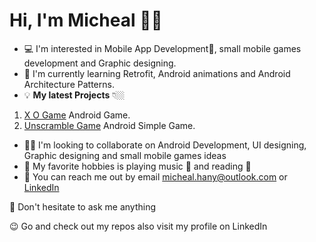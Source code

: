 # Hi, I'm Micheal 👋🏼
- 💻 I'm interested in Mobile App Development📱, small mobile games development and Graphic designing.
- 🌱 I'm currently learning Retrofit, Android animations and Android Architecture Patterns.
- 💡 **My latest Projects** 👇🏼
1. [X O Game](https://github.com/micheal1hany/X-O-Android-Game) Android Game.
2. [Unscramble Game](https://github.com/micheal1hany/unscramble_game_app) Android Simple Game.
- ✌🏼 I'm looking to collaborate on Android Development, UI designing, Graphic designing and small mobile games ideas
- 🎷 My favorite hobbies is playing music 🎵 and reading 📖
- 📧 You can reach me out by email micheal.hany@outlook.com or [LinkedIn](https://www.linkedin.com/in/micheal-hany/)

📢 Don't hesitate to ask me anything

😉 Go and check out my repos also visit my profile on LinkedIn
